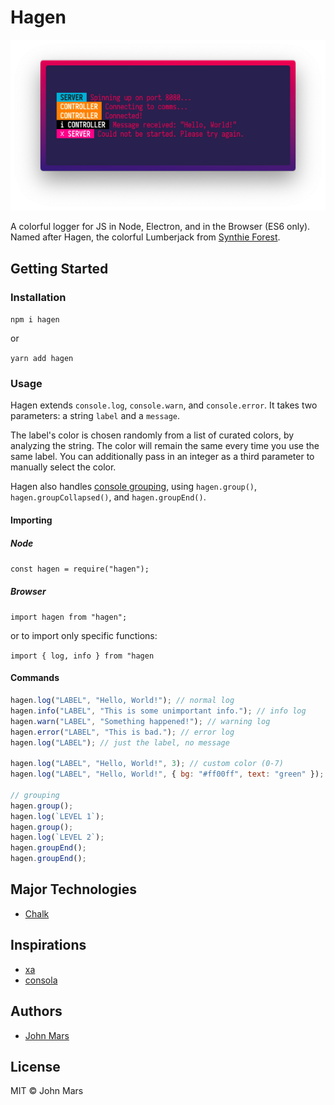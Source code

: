 # Hagen

![](https://github.com/j0hnm4r5/hagen/raw/master/assets/screenshot.png)

A colorful logger for JS in Node, Electron, and in the Browser (ES6 only). Named after Hagen, the colorful Lumberjack from [Synthie Forest](https://vimeo.com/90995716).

## Getting Started

### Installation

`npm i hagen`

or

`yarn add hagen`

### Usage

Hagen extends `console.log`, `console.warn`, and `console.error`. It takes two parameters: a string `label` and a `message`.

The label's color is chosen randomly from a list of curated colors, by analyzing the string. The color will remain the same every time you use the same label. You can additionally pass in an integer as a third parameter to manually select the color.

Hagen also handles [console grouping](https://developer.mozilla.org/en-US/docs/Web/API/Console/group), using `hagen.group()`, `hagen.groupCollapsed()`, and `hagen.groupEnd()`.

#### Importing

##### Node

`const hagen = require("hagen");`

##### Browser

`import hagen from "hagen";`

or to import only specific functions:

`import { log, info } from "hagen`

#### Commands

```js
hagen.log("LABEL", "Hello, World!"); // normal log
hagen.info("LABEL", "This is some unimportant info."); // info log
hagen.warn("LABEL", "Something happened!"); // warning log
hagen.error("LABEL", "This is bad."); // error log
hagen.log("LABEL"); // just the label, no message

hagen.log("LABEL", "Hello, World!", 3); // custom color (0-7)
hagen.log("LABEL", "Hello, World!", { bg: "#ff00ff", text: "green" }); // manual color (css color strings)

// grouping
hagen.group();
hagen.log(`LEVEL 1`);
hagen.group();
hagen.log(`LEVEL 2`);
hagen.groupEnd();
hagen.groupEnd();
```

## Major Technologies

-   [Chalk](https://github.com/chalk/chalk)

## Inspirations

-   [xa](https://github.com/xxczaki/xa)
-   [consola](https://github.com/nuxt/consola/)

## Authors

-   [John Mars](http://m4r5.io)

## License

MIT © John Mars

